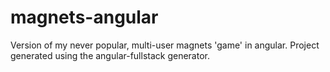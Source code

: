 # magnets-angular
Version of my never popular, multi-user magnets 'game' in angular. Project generated using the angular-fullstack generator.
